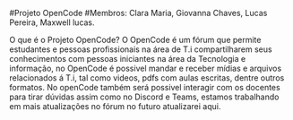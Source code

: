 #Projeto OpenCode
#Membros: Clara Maria, Giovanna Chaves, Lucas Pereira, Maxwell lucas.

O que é o Projeto OpenCode? O OpenCode é um fórum que permite estudantes e pessoas profissionais na área de T.i compartilharem seus conhecimentos com pessoas iniciantes na área da Tecnologia e informação, no OpenCode é possivel mandar e receber mídias e arquivos relacionados á T.i, tal como videos, pdfs com aulas escritas, dentre outros formatos.
No openCode também será possivel interagir com os docentes para tirar dúvidas assim como no Discord e Teams, estamos trabalhando em mais atualizações no fórum no futuro atualizarei aqui. 

